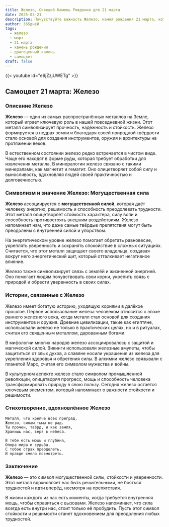 ```yaml
---
title: Железо, Сияющий Камень Рождения для 21 марта
date: 2025-03-21
description: Почувствуйте важность Железо, камня рождения 21 марта, который символизирует Могущественная сила. Пусть его красота и значение осветят ваш день.
author: 365дней
tags:
  - железо
  - март
  - 21 марта
  - камень рождения
  - драгоценный камень
  - самоцвет
draft: false
---
```


{{< youtube id="e9jZzjUWETg" >}}

## Самоцвет 21 марта: Железо

### Описание Железо

**Железо** — один из самых распространённых металлов на Земле, который играет ключевую роль в нашей повседневной жизни. Этот металл символизирует прочность, надёжность и стойкость. Железо формируется в недрах земли и благодаря своей природной твёрдости стало основой для создания инструментов, оружия и архитектуры на протяжении веков.

В естественном состоянии железо редко встречается в чистом виде. Чаще его находят в форме руды, которая требует обработки для извлечения металла. В минералогии железо связано с такими минералами, как магнетит и гематит. Оно олицетворяет собой силу и выносливость, вдохновляя людей своей практичностью и долговечностью.

### Символизм и значение Железо: Могущественная сила

**Железо** ассоциируется с **могущественной силой**, которая даёт человеку энергию, решимость и способность преодолевать трудности. Этот металл олицетворяет стойкость характера, силу воли и способность противостоять внешним воздействиям. Железо напоминает нам, что даже самые твёрдые препятствия могут быть преодолены с внутренней силой и упорством.

На энергетическом уровне железо помогает обретать равновесие, укреплять уверенность и сохранять спокойствие в сложных ситуациях. Считается, что этот металл защищает своего владельца, создавая вокруг него энергетический щит, который отталкивает негативное влияние.

Железо также символизирует связь с землёй и жизненной энергией. Оно помогает людям почувствовать свои корни, укрепить связь с природой и обрести уверенность в своих силах.

### Истории, связанные с Железо

Железо имеет богатую историю, уходящую корнями в далёкое прошлое. Первое использование железа человеком относится к эпохе раннего железного века, когда металл стал основой для создания инструментов и оружия. Древние цивилизации, такие как египтяне, использовали железо не только в практических целях, но и в ритуалах, считая его священным металлом, дарованным богами.

В мифологии многих народов железо ассоциировалось с защитой и магической силой. Викинги использовали железные амулеты, чтобы защититься от злых духов, а славяне носили украшения из железа для укрепления здоровья и обретения силы. В алхимии железо связывали с планетой Марс, считая его символом мужества и войны.

В культурном аспекте железо стало символом промышленной революции, олицетворяя прогресс, мощь и способность человека трансформировать природу в свою пользу. Сегодня железо остаётся ключевым элементом, который напоминает о важности стойкости и решимости.

### Стихотворение, вдохновлённое Железо

	Металл, что крепче всех преград,  
	Железо, силам тьмы не рад.  
	Ты прочен, твёрд, и как земля,  
	Хранишь нас, веря в небеса.
	
	В тебе есть мощь и глубина,  
	Опора мира и судьба.  
	С тобою страх преодолеть,  
	И правде смело посмотреть.

### Заключение

**Железо** — это символ могущественной силы, стойкости и уверенности. Этот металл вдохновляет нас быть решительными, не бояться трудностей и идти вперёд, несмотря на препятствия.

В жизни каждого из нас есть моменты, когда требуется внутренняя мощь, чтобы справиться с вызовами. Железо напоминает, что сила всегда есть внутри нас, стоит только её пробудить. Пусть этот символ стойкости и решимости станет вдохновением для преодоления любых трудностей.